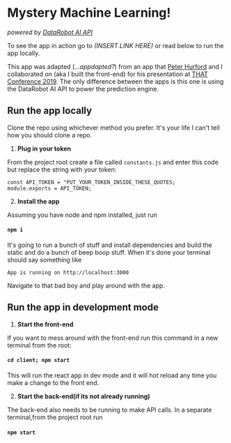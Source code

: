 # Mystery Machine Learning!

_powered by [DataRobot AI API](https://developers.datarobot.com)_

To see the app in action go to _(INSERT LINK HERE)_ or read below to run the app locally.

This app was adapted (_...appdapted?_) from an app that [Peter Hurford](https://github.com/peterhurford) and I collaborated on (aka I built the front-end) for his presentation at [THAT Conference 2019](www.thatconference.com). The only difference between the apps is this one is using the DataRobot AI API to power the prediction engine.

## Run the app locally

Clone the repo using whichever method you prefer. It's your life I can't tell how you should clone a repo.

1. **Plug in your token**

From the project root create a file called `constants.js` and enter this code but replace the string with your token:

```
const API_TOKEN = "PUT_YOUR_TOKEN_INSIDE_THESE_QUOTES;
module.exports = API_TOKEN;
```

2. **Install the app**

Assuming you have node and npm installed, just run 

#### `npm i` 

It's going to run a bunch of stuff and install dependencies and build the static and do a bunch of beep boop stuff. When it's done your terminal should say something like

`
App is running on http://localhost:3000
`

Navigate to that bad boy and play around with the app. 

## Run the app in development mode

1. **Start the front-end**

If you want to mess around with the front-end run this command in a new terminal from the root:

#### `cd client; npm start`

This will run the react app in dev mode and it will hot reload any time you make a change to the front end. 

2. **Start the back-end(if its not already running)**

The back-end also needs to be running to make API calls. In a separate terminal,from the project root run 

#### `npm start`



